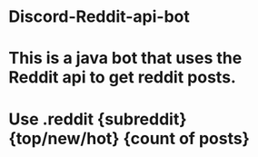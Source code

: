 # Discord-Reddit-api-bot
<h1> This is a java bot that uses the Reddit api to get reddit posts.<h1>
<h1> Use .reddit {subreddit} {top/new/hot} {count of posts} <h1>
